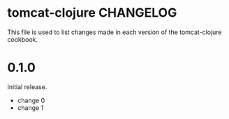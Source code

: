 # tomcat-clojure CHANGELOG

This file is used to list changes made in each version of the tomcat-clojure cookbook.

# 0.1.0

Initial release.

- change 0
- change 1

